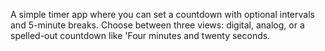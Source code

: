 A simple timer app where you can set a countdown with optional intervals and 5-minute breaks. Choose between three views: digital, analog, or a spelled-out countdown like 'Four minutes and twenty seconds.

